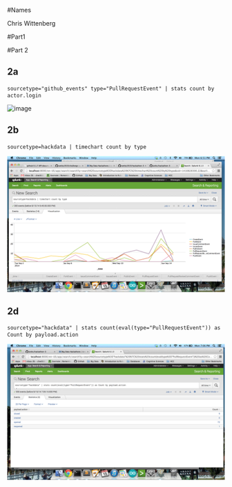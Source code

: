 #Names 

Chris Wittenberg		

#Part1

#Part 2

## 2a

 ```
 sourcetype="github_events" type="PullRequestEvent" | stats count by actor.login
 ```

![image](https://www.dropbox.com/s/fc9skwzrcg9lv9k/Screenshot%202014-09-15%2018.49.40.png?dl=1)

 
 ## 2b
 
 ```
 sourcetype=hackdata | timechart count by type
 ```
 ![image](2b.png?raw=true)


## 2d
 
 ```
sourcetype="hackdata" | stats count(eval(type="PullRequestEvent")) as Count by payload.action
 ```
 ![image](2d.png?raw=true)
